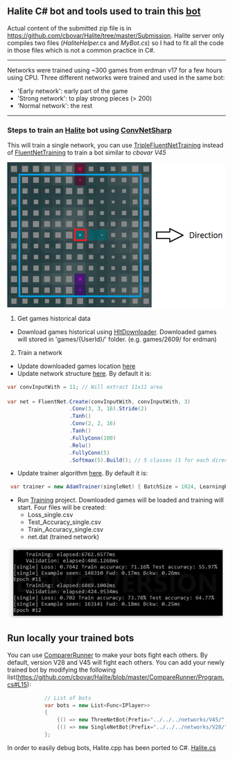 ## Halite C# bot and tools used to train this [bot](https://halite.io/user.php?userID=2036)

Actual content of the submitted zip file is in https://github.com/cbovar/Halite/tree/master/Submission.
Halite server only compiles two files (_HaliteHelper.cs_ and _MyBot.cs_) so  I had to fit all the code in those files which is not a common practice in C#.

___

Networks were trained using ~300 games from erdman v17 for a few hours using CPU.
Three different networks were trained and used in the same bot:
- 'Early network': early part of the game
- 'Strong network': to play strong pieces (> 200)
- 'Normal network': the rest 

___

### Steps to train an [Halite](https://halite.io/) bot using [ConvNetSharp](https://github.com/cbovar/ConvNetSharp) 

This will train a single network, you can use [TripleFluentNetTraining](https://github.com/cbovar/Halite/blob/master/Training/TripleFluentNetTraining.cs) instead of [FluentNetTraining](https://github.com/cbovar/Halite/blob/master/Training/FluentNetTraining.cs) to train a bot similar to _cbovar V45_

![principle](https://github.com/cbovar/Halite/blob/master/img/principle.png)

1) Get games historical data

* Download games historical using [HltDownloader](https://github.com/cbovar/Halite/tree/master/HltDownloader). Downloaded games will stored in 'games/{UserId}/' folder. (e.g. games/2609/ for erdman)

2) Train a network
* Update downloaded games location [here](https://github.com/cbovar/Halite/blob/master/Training/FluentNetTraining.cs#L47)
* Update network structure [here](https://github.com/cbovar/Halite/blob/master/Training/FluentNetTraining.cs#L30). By default it is:

```c#
var convInputWith = 11; // Will extract 11x11 area

var net = FluentNet.Create(convInputWith, convInputWith, 3)
                    .Conv(3, 3, 16).Stride(2)
                    .Tanh()
                    .Conv(2, 2, 16)
                    .Tanh()
                    .FullyConn(100)
                    .Relu()
                    .FullyConn(5)
                    .Softmax(5).Build(); // 5 classes (1 for each direction)

```
* Update trainer algorithm [here](https://github.com/cbovar/Halite/blob/master/Training/FluentNetTraining.cs#L130). By default it is:
```c#
 var trainer = new AdamTrainer(singleNet) { BatchSize = 1024, LearningRate = 0.1, Beta1 = 0.9, Beta2 = 0.99, Eps = 1e-8 };
```
* Run [Training](https://github.com/cbovar/Halite/tree/master/Training) project. Downloaded games will be loaded and training will start. Four files will be created:
  * Loss_single.csv 
  * Test_Accuracy_single.csv
  * Train_Accuracy_single.csv
  * net.dat (trained network)

![training](https://github.com/cbovar/Halite/blob/master/img/learning.PNG)

## Run locally your trained bots

You can use [ComparerRunner](https://github.com/cbovar/Halite/tree/master/CompareRunner) to make your bots fight each others.
By default, version V28 and V45 will fight each others. You can add your newly trained bot by modifying the following list(https://github.com/cbovar/Halite/blob/master/CompareRunner/Program.cs#L15):
```c#
            // List of bots
            var bots = new List<Func<IPlayer>>
            {
                {() => new ThreeNetBot{Prefix="../../../networks/V45/", Name = "V45"} },
                {() => new SingleNetBot{Prefix="../../../networks/V28/", Name = "V28"} },
            };
```

In order to easily debug bots, Halite.cpp has been ported to C#. [Halite.cs](https://github.com/cbovar/Halite/blob/master/Runner.Core/Halite.cs)
